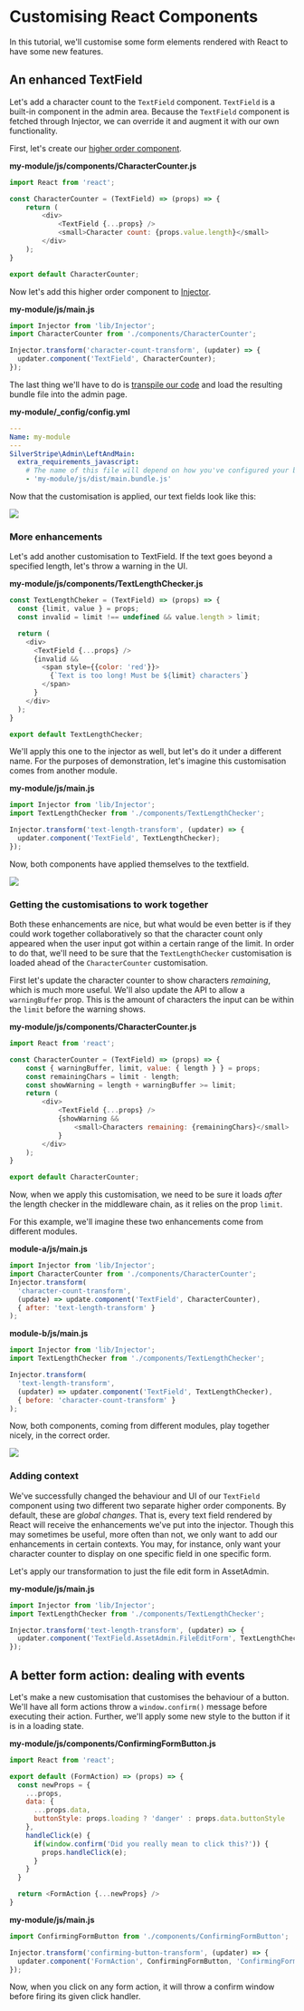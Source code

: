 # Customising React Components

In this tutorial, we'll customise some form elements rendered with React to have some new features.

## An enhanced TextField

Let's add a character count to the `TextField` component. `TextField` is a built-in component in the admin area. Because the `TextField` component is fetched 
through Injector, we can override it and augment it with our own functionality.

First, let's create our [higher order component](../07_ReactJS_Redux_and_GraphQL.md#customising-react-components-with-injector).

__my-module/js/components/CharacterCounter.js__
```js
import React from 'react';

const CharacterCounter = (TextField) => (props) => {
    return (
        <div>
            <TextField {...props} />
            <small>Character count: {props.value.length}</small>
        </div>
    );
}

export default CharacterCounter;
```

Now let's add this higher order component to [Injector](../07_ReactJS_Redux_and_GraphQL.md#the-injector-api). 

__my-module/js/main.js__
```js
import Injector from 'lib/Injector';
import CharacterCounter from './components/CharacterCounter';

Injector.transform('character-count-transform', (updater) => {
  updater.component('TextField', CharacterCounter);
});
```

The last thing we'll have to do is [transpile our code](../How_Tos/06_Javascript_Development.md#es6-and-build-tools) and load the resulting bundle file
into the admin page.

__my-module/\_config/config.yml__

```yaml
---
Name: my-module
---
SilverStripe\Admin\LeftAndMain:
  extra_requirements_javascript:
    # The name of this file will depend on how you've configured your build process
    - 'my-module/js/dist/main.bundle.js'
```
Now that the customisation is applied, our text fields look like this:

![](../../../_images/react-di-1.png)

### More enhancements

Let's add another customisation to TextField. If the text goes beyond a specified
length, let's throw a warning in the UI.

__my-module/js/components/TextLengthChecker.js__

```js
const TextLengthCheker = (TextField) => (props) => {  
  const {limit, value } = props;
  const invalid = limit !== undefined && value.length > limit;

  return (
    <div>
      <TextField {...props} />
      {invalid &&
        <span style={{color: 'red'}}>
          {`Text is too long! Must be ${limit} characters`}
        </span>
      }
    </div>
  );
}

export default TextLengthChecker;
```

We'll apply this one to the injector as well, but let's do it under a different name.
For the purposes of demonstration, let's imagine this customisation comes from another
module.

__my-module/js/main.js__

```js
import Injector from 'lib/Injector';
import TextLengthChecker from './components/TextLengthChecker';

Injector.transform('text-length-transform', (updater) => {
  updater.component('TextField', TextLengthChecker);
});
```

Now, both components have applied themselves to the textfield.

![](../../../_images/react-di-2.png)


### Getting the customisations to work together

Both these enhancements are nice, but what would be even better is if they could
work together collaboratively so that the character count only appeared when the user
input got within a certain range of the limit. In order to do that, we'll need to be
sure that the `TextLengthChecker` customisation is loaded ahead of the `CharacterCounter` customisation. 

First let's update the character counter to show characters _remaining_, which is
much more useful. We'll also update the API to allow a `warningBuffer` prop. This is
the amount of characters the input can be within the `limit` before the warning shows.

__my-module/js/components/CharacterCounter.js__
```js
import React from 'react';

const CharacterCounter = (TextField) => (props) => {
    const { warningBuffer, limit, value: { length } } = props;
    const remainingChars = limit - length;
    const showWarning = length + warningBuffer >= limit;
    return (
        <div>
            <TextField {...props} />
            {showWarning &&
                <small>Characters remaining: {remainingChars}</small>
            }
        </div>
    );
}

export default CharacterCounter;
```

Now, when we apply this customisation, we need to be sure it loads _after_ the length
checker in the middleware chain, as it relies on the prop `limit`.

For this example, we'll imagine these two enhancements come from different modules.

__module-a/js/main.js__
```js
import Injector from 'lib/Injector';
import CharacterCounter from './components/CharacterCounter';
Injector.transform(
  'character-count-transform', 
  (update) => update.component('TextField', CharacterCounter),
  { after: 'text-length-transform' }
);
```

__module-b/js/main.js__
```js
import Injector from 'lib/Injector';
import TextLengthChecker from './components/TextLengthChecker';

Injector.transform(
  'text-length-transform', 
  (updater) => updater.component('TextField', TextLengthChecker),
  { before: 'character-count-transform' }
);
```

Now, both components, coming from different modules, play together nicely, in the correct order.

![](../../../_images/react-di-3.png)

### Adding context

 We've successfully changed the behaviour and UI of our `TextField` component using two
 different two separate higher order components. By default, these are *global changes*. That is,
 every text field rendered by React will receive the enhancements we've put into the injector. Though
 this may sometimes be useful, more often than not, we only want to add our enhancements in certain
 contexts. You may, for instance, only want your character counter to display on one specific field
 in one specific form.
 


 Let's apply our transformation to just the file edit form in AssetAdmin.
 
 __my-module/js/main.js__
 ```js
 import Injector from 'lib/Injector';
 import TextLengthChecker from './components/TextLengthChecker';
 
 Injector.transform('text-length-transform', (updater) => {
   updater.component('TextField.AssetAdmin.FileEditForm', TextLengthChecker);
 });
 ```



## A better form action: dealing with events

Let's make a new customisation that customises the behaviour of a button. We'll have
all form actions throw a `window.confirm()` message before executing their action. Further,
we'll apply some new style to the button if it is in a loading state.

__my-module/js/components/ConfirmingFormButton.js__
```js
import React from 'react';

export default (FormAction) => (props) => {
  const newProps = {
    ...props,
    data: {
      ...props.data,
      buttonStyle: props.loading ? 'danger' : props.data.buttonStyle
    },
    handleClick(e) {
      if(window.confirm('Did you really mean to click this?')) {
        props.handleClick(e);
      }
    }
  }

  return <FormAction {...newProps} />
}
```

__my-module/js/main.js__
```js
import ConfirmingFormButton from './components/ConfirmingFormButton';

Injector.transform('confirming-button-transform', (updater) => {
  updater.component('FormAction', ConfirmingFormButton, 'ConfirmingFormButton');
});
```

Now, when you click on any form action, it will throw a confirm window before firing its given click handler.
